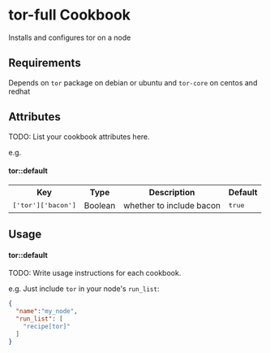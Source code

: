 tor-full Cookbook
============
Installs and configures tor on a node

Requirements
------------
Depends on `tor` package on debian or ubuntu and `tor-core` on centos and redhat

Attributes
----------
TODO: List your cookbook attributes here.

e.g.
#### tor::default
<table>
  <tr>
    <th>Key</th>
    <th>Type</th>
    <th>Description</th>
    <th>Default</th>
  </tr>
  <tr>
    <td><tt>['tor']['bacon']</tt></td>
    <td>Boolean</td>
    <td>whether to include bacon</td>
    <td><tt>true</tt></td>
  </tr>
</table>

Usage
-----
#### tor::default
TODO: Write usage instructions for each cookbook.

e.g.
Just include `tor` in your node's `run_list`:

```json
{
  "name":"my_node",
  "run_list": [
    "recipe[tor]"
  ]
}
```
